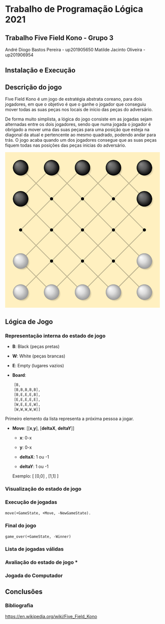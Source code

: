 # Trabalho de Programação Lógica 2021

## Trabalho Five Field Kono - Grupo 3

André Diogo Bastos Pereira - up201905650
Matilde Jacinto Oliveira - up201906954

## Instalação e Execução 

## Descrição do jogo

Five Field Kono é um jogo de estratégia abstrata coreano, para dois jogadores, em que o objetivo é que o ganhe o jogador que conseguiu mover todas as suas peças nos locais de início das peças do adversário. 

De forma muito simplista, a lógica do jogo consiste em as jogadas sejam alternadas entre os dois jogadores, sendo que numa jogada o jogador é obrigado a mover uma das suas peças para uma posição que esteja na diagonal da atual e pertencente ao mesmo quadrado, podendo andar para trás. O jogo acaba quando um dos jogadores consegue que as suas peças fiquem todas nas posições das peças inicias do adversário.

![Board](./img/gameImage.png)

## Lógica de Jogo

### __Representação interna do estado de jogo__

* __B__: Black (peças pretas)

* __W__: White (peças brancas)

* __E__: Empty (lugares vazios)

* __Board__:
```
    [B,
    [B,B,B,B,B],
    [B,E,E,E,B],
    [E,E,E,E,E],
    [W,E,E,E,W],
    [W,W,W,W,W]]
```

Primeiro elemento da lista representa a próxima pessoa a jogar.

* __Move__: [[__x__,__y__], [__deltaX__, __deltaY__]]

    * __x__: 0-x
    * __y__: 0-x

    * __deltaX__: 1 ou -1
    * __deltaY__: 1 ou -1

    Exemplo: [ [0,0] , [1,1] ]

### __Visualização do estado de jogo__

### __Execução de jogadas__

`move(+GameState, +Move, -NewGameState).`

### __Final do jogo__
`game_over(+GameState, -Winner)`

### __Lista de jogadas válidas__

### __Avaliação do estado de jogo *__

### __Jogada do Computador__ 

## Conclusões 

### Bibliografia

https://en.wikipedia.org/wiki/Five_Field_Kono
